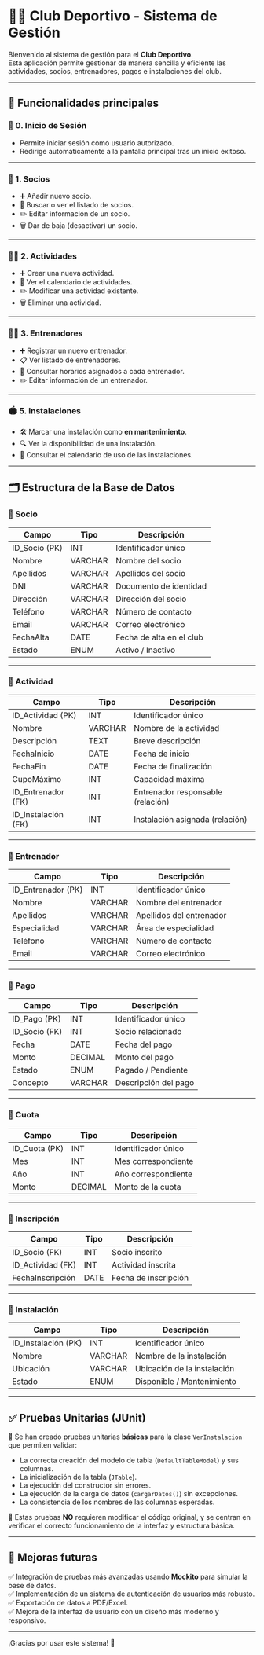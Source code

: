 # 🏋️‍♂️ Club Deportivo - Sistema de Gestión

Bienvenido al sistema de gestión para el **Club Deportivo**.  
Esta aplicación permite gestionar de manera sencilla y eficiente las actividades, socios, entrenadores, pagos e instalaciones del club.  

---

## 🧭 Funcionalidades principales

### 🔑 0. Inicio de Sesión
- Permite iniciar sesión como usuario autorizado.
- Redirige automáticamente a la pantalla principal tras un inicio exitoso.

---

### 👥 1. Socios
- ➕ Añadir nuevo socio.
- 🔎 Buscar o ver el listado de socios.
- ✏️ Editar información de un socio.
- 🗑️ Dar de baja (desactivar) un socio.

---

### 🏃‍♂️ 2. Actividades
- ➕ Crear una nueva actividad.
- 📅 Ver el calendario de actividades.
- ✏️ Modificar una actividad existente.
- 🗑️ Eliminar una actividad.

---

### 🧑‍🏫 3. Entrenadores
- ➕ Registrar un nuevo entrenador.
- 📋 Ver listado de entrenadores.
- 📆 Consultar horarios asignados a cada entrenador.
- ✏️ Editar información de un entrenador.

---

### 🏟️ 5. Instalaciones
- 🛠️ Marcar una instalación como **en mantenimiento**.
- 🔍 Ver la disponibilidad de una instalación.
- 📅 Consultar el calendario de uso de las instalaciones.

---

## 🗂️ Estructura de la Base de Datos

### 📄 Socio
| Campo        | Tipo         | Descripción                  |
|--------------|--------------|-----------------------------|
| ID_Socio (PK) | INT          | Identificador único         |
| Nombre       | VARCHAR      | Nombre del socio            |
| Apellidos    | VARCHAR      | Apellidos del socio         |
| DNI          | VARCHAR      | Documento de identidad      |
| Dirección    | VARCHAR      | Dirección del socio         |
| Teléfono     | VARCHAR      | Número de contacto          |
| Email        | VARCHAR      | Correo electrónico          |
| FechaAlta    | DATE         | Fecha de alta en el club    |
| Estado       | ENUM         | Activo / Inactivo           |

---

### 📄 Actividad
| Campo            | Tipo         | Descripción                          |
|------------------|--------------|-------------------------------------|
| ID_Actividad (PK) | INT          | Identificador único                 |
| Nombre           | VARCHAR      | Nombre de la actividad              |
| Descripción      | TEXT         | Breve descripción                   |
| FechaInicio      | DATE         | Fecha de inicio                     |
| FechaFin         | DATE         | Fecha de finalización               |
| CupoMáximo       | INT          | Capacidad máxima                    |
| ID_Entrenador (FK) | INT        | Entrenador responsable (relación)   |
| ID_Instalación (FK) | INT      | Instalación asignada (relación)     |

---

### 📄 Entrenador
| Campo           | Tipo         | Descripción                  |
|-----------------|--------------|-----------------------------|
| ID_Entrenador (PK) | INT        | Identificador único         |
| Nombre          | VARCHAR      | Nombre del entrenador       |
| Apellidos       | VARCHAR      | Apellidos del entrenador    |
| Especialidad    | VARCHAR      | Área de especialidad        |
| Teléfono        | VARCHAR      | Número de contacto          |
| Email           | VARCHAR      | Correo electrónico          |

---

### 📄 Pago
| Campo         | Tipo         | Descripción                  |
|---------------|--------------|-----------------------------|
| ID_Pago (PK)  | INT          | Identificador único         |
| ID_Socio (FK) | INT          | Socio relacionado           |
| Fecha         | DATE         | Fecha del pago              |
| Monto         | DECIMAL      | Monto del pago              |
| Estado        | ENUM         | Pagado / Pendiente          |
| Concepto      | VARCHAR      | Descripción del pago        |

---

### 📄 Cuota
| Campo         | Tipo         | Descripción                  |
|---------------|--------------|-----------------------------|
| ID_Cuota (PK) | INT          | Identificador único         |
| Mes           | INT          | Mes correspondiente         |
| Año           | INT          | Año correspondiente         |
| Monto         | DECIMAL      | Monto de la cuota           |

---

### 📄 Inscripción
| Campo            | Tipo         | Descripción                  |
|------------------|--------------|-----------------------------|
| ID_Socio (FK)    | INT          | Socio inscrito              |
| ID_Actividad (FK)| INT          | Actividad inscrita          |
| FechaInscripción | DATE         | Fecha de inscripción        |

---

### 📄 Instalación
| Campo              | Tipo         | Descripción                        |
|--------------------|--------------|-----------------------------------|
| ID_Instalación (PK) | INT         | Identificador único               |
| Nombre             | VARCHAR      | Nombre de la instalación          |
| Ubicación          | VARCHAR      | Ubicación de la instalación       |
| Estado             | ENUM         | Disponible / Mantenimiento        |

---

## ✅ Pruebas Unitarias (JUnit)

📌 Se han creado pruebas unitarias **básicas** para la clase `VerInstalacion` que permiten validar:

- La correcta creación del modelo de tabla (`DefaultTableModel`) y sus columnas.
- La inicialización de la tabla (`JTable`).
- La ejecución del constructor sin errores.
- La ejecución de la carga de datos (`cargarDatos()`) sin excepciones.
- La consistencia de los nombres de las columnas esperadas.

📌 Estas pruebas **NO** requieren modificar el código original, y se centran en verificar el correcto funcionamiento de la interfaz y estructura básica.

---

## 🚀 Mejoras futuras

✅ Integración de pruebas más avanzadas usando **Mockito** para simular la base de datos.  
✅ Implementación de un sistema de autenticación de usuarios más robusto.  
✅ Exportación de datos a PDF/Excel.  
✅ Mejora de la interfaz de usuario con un diseño más moderno y responsivo.

---

¡Gracias por usar este sistema! 🎉

